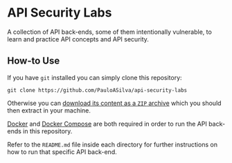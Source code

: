 API Security Labs
=================

A collection of API back-ends, some of them intentionally vulnerable, to learn
and practice API concepts and API security.

## How-to Use

If you have `git` installed you can simply clone this repository: 

```
git clone https://github.com/PauloASilva/api-security-labs
```

Otherwise you can [download its content as a `ZIP` archive][1] which you should
then extract in your machine.

[Docker][2] and [Docker Compose][2] are both required in order to run the API
back-ends in this repository.

Refer to the `README.md` file inside each directory for further instructions on
how to run that specific API back-end.

[1]: https://github.com/PauloASilva/api-security-labs/archive/refs/heads/main.zip
[2]: https://docs.docker.com/get-docker/
[3]: https://docs.docker.com/compose/install/
